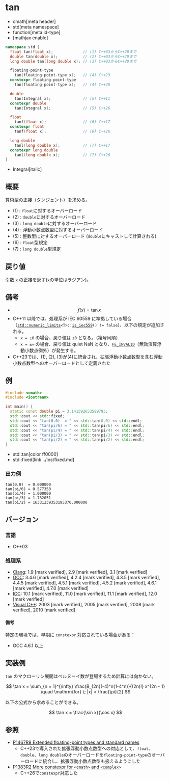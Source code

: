 # tan
* cmath[meta header]
* std[meta namespace]
* function[meta id-type]
* [mathjax enable]

```cpp
namespace std {
  float tan(float x);             // (1) C++03からC++20まで
  double tan(double x);           // (2) C++03からC++20まで
  long double tan(long double x); // (3) C++03からC++20まで

  floating-point-type
    tan(floating-point-type x);   // (4) C++23
  constexpr floating-point-type
    tan(floating-point-type x);   // (4) C++26

  double
    tan(Integral x);              // (5) C++11
  constexpr double
    tan(Integral x);              // (5) C++26

  float
    tanf(float x);                // (6) C++17
  constexpr float
    tanf(float x);                // (6) C++26

  long double
    tanl(long double x);          // (7) C++17
  constexpr long double
    tanl(long double x);          // (7) C++26
}
```
* Integral[italic]

## 概要
算術型の正接（タンジェント）を求める。

- (1) : `float`に対するオーバーロード
- (2) : `double`に対するオーバーロード
- (3) : `long double`に対するオーバーロード
- (4) : 浮動小数点数型に対するオーバーロード
- (5) : 整数型に対するオーバーロード (`double`にキャストして計算される)
- (6) : `float`型規定
- (7) : `long double`型規定


## 戻り値
引数 `x` の正接を返す(`x`の単位はラジアン)。


## 備考
- $$ f(x) = \tan x $$
- C++11 以降では、処理系が IEC 60559 に準拠している場合（[`std::numeric_limits`](../limits/numeric_limits.md)`<T>::`[`is_iec559`](../limits/numeric_limits/is_iec559.md)`() != false`）、以下の規定が追加される。
    - `x = ±0` の場合、戻り値は `±0` となる。（複号同順）
    - `x = ±∞` の場合、戻り値は quiet NaN となり、[`FE_INVALID`](../cfenv/fe_invalid.md)（無効演算浮動小数点例外）が発生する。
- C++23では、(1), (2), (3)が(4)に統合され、拡張浮動小数点数型を含む浮動小数点数型へのオーバーロードとして定義された


## 例
```cpp example
#include <cmath>
#include <iostream>

int main() {
  static const double pi = 3.141592653589793;
  std::cout << std::fixed;
  std::cout << "tan(0.0)  = " << std::tan(0.0) << std::endl;
  std::cout << "tan(pi/6) = " << std::tan(pi/6) << std::endl;
  std::cout << "tan(pi/4) = " << std::tan(pi/4) << std::endl;
  std::cout << "tan(pi/3) = " << std::tan(pi/3) << std::endl;
  std::cout << "tan(pi/2) = " << std::tan(pi/2) << std::endl;
}
```
* std::tan[color ff0000]
* std::fixed[link ../ios/fixed.md]

### 出力例
```
tan(0.0)  = 0.000000
tan(pi/6) = 0.577350
tan(pi/4) = 1.000000
tan(pi/3) = 1.732051
tan(pi/2) = 16331239353195370.000000
```

## バージョン
### 言語
- C++03

### 処理系
- [Clang](/implementation.md#clang): 1.9 [mark verified], 2.9 [mark verified], 3.1 [mark verified]
- [GCC](/implementation.md#gcc): 3.4.6 [mark verified], 4.2.4 [mark verified], 4.3.5 [mark verified], 4.4.5 [mark verified], 4.5.1 [mark verified], 4.5.2 [mark verified], 4.6.1 [mark verified], 4.7.0 [mark verified]
- [ICC](/implementation.md#icc): 10.1 [mark verified], 11.0 [mark verified], 11.1 [mark verified], 12.0 [mark verified]
- [Visual C++](/implementation.md#visual_cpp): 2003 [mark verified], 2005 [mark verified], 2008 [mark verified], 2010 [mark verified]

#### 備考
特定の環境では、早期に `constexpr` 対応されている場合がある：

- GCC 4.6.1 以上


## 実装例
`tan` のマクローリン展開はベルヌーイ数が登場するため計算には向かない。

$$ \tan x = \sum_{n = 1}^{\infty} \frac{B_{2n}(-4)^n(1-4^n)}{(2n)!} x^{2n - 1} \quad \mathrm{for} \; |x| < \frac{\pi}{2} $$

以下の公式から求めることができる。

$$ \tan x = \frac{\sin x}{\cos x} $$


## 参照
- [P1467R9 Extended floating-point types and standard names](https://www.open-std.org/jtc1/sc22/wg21/docs/papers/2022/p1467r9.html)
    - C++23で導入された拡張浮動小数点数型への対応として、`float`、`double`、`long double`のオーバーロードを`floating-point-type`のオーバーロードに統合し、拡張浮動小数点数型も扱えるようにした
- [P1383R2 More constexpr for `<cmath>` and `<complex>`](https://open-std.org/jtc1/sc22/wg21/docs/papers/2023/p1383r2.pdf)
    - C++26で`constexpr`対応した
